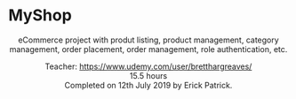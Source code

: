 # MyShop
<center>eCommerce project with produt listing, product management, category management, order placement, order management, role authentication, etc.

Teacher: https://www.udemy.com/user/bretthargreaves/ <br/>
15.5 hours <br/>
Completed on 12th July 2019 by Erick Patrick.
